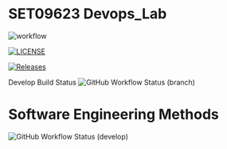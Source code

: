 # SET09623 Devops_Lab

![workflow](https://github.com/maythazinphyo1/Devops_Lab/actions/workflows/main.yml/badge.svg)

[![LICENSE](https://img.shields.io/github/license/maythazinphyo1/Devops_Lab.svg?style=flat-square)](https://github.com/maythazinphyo1/Devops_Lab/blob/master/LICENSE)

[![Releases](https://img.shields.io/github/release/maythazinphyo1/Devops_Lab/all.svg?style=flat-square)](https://github.com/maythazinphyo1/Devops_Lab/releases)

Develop Build Status
![GitHub Workflow Status (branch)](https://img.shields.io/github/workflow/status/maythazinphyo1/Devops_Lab/Hello%20world%20action/develop?style=flat-square)

# Software Engineering Methods
![GitHub Workflow Status (develop)](https://img.shields.io/github/workflow/status/maythazinphyo1/Devops_Lab/A%20workflow%20for%20my%20Hello%20World%20App/develop?style=flat-square)

[//]: # (https://img.shields.io/github/workflow/status/maythazinphyo1/Devops_Lab/A%20workflow%20for%20my%20Hello%20World%20App/develop)